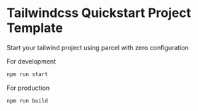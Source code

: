 # Tailwindcss Quickstart Project Template

Start your tailwind project using parcel with zero configuration

For development

```bash
npm run start
```

For production

```bash
npm run build
```
